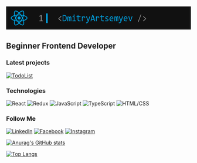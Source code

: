 [![Header](https://github.com/dArtsemyev/dArtsemyev/blob/main/assets/header.png)](https://www.linkedin.com/in/dmitry-artsemyev/)

## Beginner Frontend Developer

### Latest projects
[![TodoList](https://img.shields.io/badge/-TodoList-181F20?style=for-the-badge&logo=todolist)](https://dartsemyev.github.io/todo_list/)

### Technologies
![React](https://img.shields.io/badge/-React-181F20?style=for-the-badge&logo=react&logoColor=3179C7)
![Redux](https://img.shields.io/badge/-Redux-181F20?style=for-the-badge&logo=Redux&logoColor=green)
![JavaScript](https://img.shields.io/badge/-JavaScript-181F20?style=for-the-badge&logo=JavaScript&logoColor=red)
![TypeScript](https://img.shields.io/badge/-TypeScript-181F20?style=for-the-badge&logo=TypeScript&logoColor=3179C7)
![HTML/CSS](https://img.shields.io/badge/-HTML/CSS-181F20?style=for-the-badge)


### Follow Me
[![LinkedIn](https://img.shields.io/badge/-LinkedIn-181F20?style=flat&logo=LinkedIn&logoColor=blue)](https://www.linkedin.com/in/dmitry-artsemyev/)
[![Facebook](https://img.shields.io/badge/-Facebook-181F20?style=flat&logo=Facebook&logoColor=1195f5)](https://www.facebook.com/dmitry.artsemyev/)
[![Instagram](https://img.shields.io/badge/-Instagram-181F20?style=flat&logo=Instagram&logoColor=b4068e)](https://www.Instagram.com/kain176/)

[![Anurag's GitHub stats](https://github-readme-stats.vercel.app/api?username=dArtsemyev&show_icons=true&count_private=true)](https://github.com/anuraghazra/github-readme-stats)

[![Top Langs](https://github-readme-stats.vercel.app/api/top-langs/?username=anuraghazra&layout=compact)](https://github.com/anuraghazra/github-readme-stats)